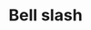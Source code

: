 ---
title: Bell slash
tags: ["bell", "slash", "notification", "mute", "disable", "quiet"]
icon: bell-slash
svg: '<svg xmlns="http://www.w3.org/2000/svg" width="24" height="24" fill="none" viewBox="0 0 24 24" stroke-width="1.5" stroke-linecap="round" stroke-linejoin="round" stroke="currentColor"><path d="M15.019 17h-6.04m6.04 0h3.614c1.876 0 1.559-1.86.61-2.804-1.903-1.89-1.242-5.145-1.78-7.66M15.02 17c0 1.925-.648 4-3.02 4-2.371 0-3.02-2.075-3.02-4m0 0H7m-4 4 4-4M21 3l-3.536 3.536m0 0L7 17m8.5-13.312C14.687 3.253 13.563 3 12 3c-8.68 0-3.826 7.8-7.244 11.196a2.74 2.74 0 0 0-.626.99"/></svg>'
---